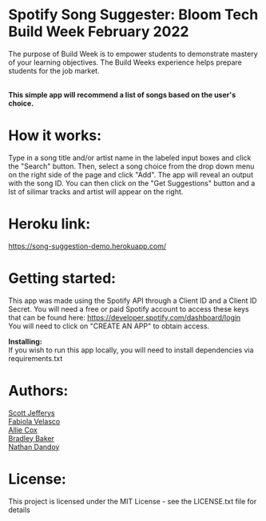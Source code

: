 # Spotify Song Suggester: Bloom Tech Build Week February 2022

The purpose of Build Week is to empower students to demonstrate mastery of your learning objectives. The Build Weeks experience helps prepare students for the job market.

<br>
<b>This simple app will recommend a list of songs based on the user's choice. </b>

# How it works:

Type in a song title and/or artist name in the labeled input boxes and click the "Search" button. Then, select a song choice from the drop down menu on the right side of the page and click "Add". The app will reveal an output with the song ID. You can then click on the "Get Suggestions" button and a lst of silimar tracks and artist will appear on the right. 

# Heroku link:
https://song-suggestion-demo.herokuapp.com/

# Getting started:

This app was made using the Spotify API through a Client ID and a Client ID Secret. You will need a free or paid Spotify account to access these keys that can be found here: https://developer.spotify.com/dashboard/login <br>
You will need to click on "CREATE AN APP" to obtain access. 

<b>Installing:</b><br>
If you wish to run this app locally, you will need to install dependencies via requirements.txt

# Authors:
<a href="https://github.com/ScottAllenJefferys">Scott Jefferys</a><br>
<a href="https://github.com/fabiolavelasco">Fabiola Velasco</a><br> 
<a href="https://github.com/allielcox">Allie Cox</a><br>
<a href="https://github.com/bradwbaker">Bradley Baker</a><br>
<a href="https://github.com/daythan">Nathan Dandoy</a><br>

# License: 
This project is licensed under the MIT License - see the LICENSE.txt file for details
